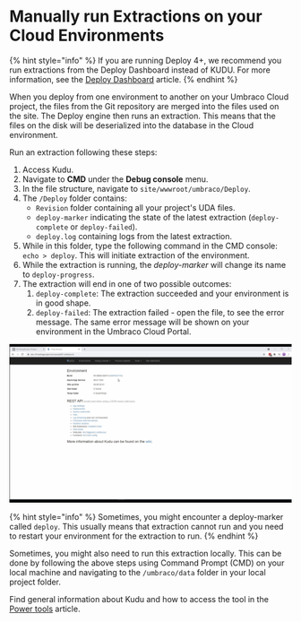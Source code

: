 # Manually run Extractions on your Cloud Environments

{% hint style="info" %}
If you are running Deploy 4+, we recommend you run extractions from the Deploy Dashboard instead of KUDU. For more information, see the [Deploy Dashboard](../../deployment/deploy-operations/deploy-schema.md) article.
{% endhint %}

When you deploy from one environment to another on your Umbraco Cloud project, the files from the Git repository are merged into the files used on the site. The Deploy engine then runs an extraction. This means that the files on the disk will be deserialized into the database in the Cloud environment.

Run an extraction following these steps:

1. Access Kudu.
2. Navigate to **CMD** under the **Debug console** menu.
3. In the file structure, navigate to `site/wwwroot/umbraco/Deploy`.
4. The `/Deploy` folder contains:
    * `Revision` folder containing all your project's UDA files.
    * `deploy-marker` indicating the state of the latest extraction (`deploy-complete` or `deploy-failed`).
    * `deploy.log` containing logs from the latest extraction.
5. While in this folder, type the following command in the CMD console: `echo > deploy`. This will initiate extraction of the environment.
6. While the extraction is running, the *deploy-marker* will change its name to `deploy-progress`.
7. The extraction will end in one of two possible outcomes:
    1. `deploy-complete`: The extraction succeeded and your environment is in good shape.
    2. `deploy-failed`: The extraction failed - open the file, to see the error message. The same error message will be shown on your environment in the Umbraco Cloud Portal.

![Run manual extraction](images/manual-extraction-v9.gif)

{% hint style="info" %}
Sometimes, you might encounter a deploy-marker called `deploy`. This usually means that extraction cannot run and you need to restart your environment for the extraction to run.
{% endhint %}

Sometimes, you might also need to run this extraction locally. This can be done by following the above steps using Command Prompt (CMD) on your local machine and navigating to the `/umbraco/data` folder in your local project folder.

Find general information about Kudu and how to access the tool in the [Power tools](../) article.
